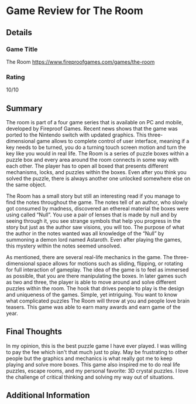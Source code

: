 # Game Review for The Room

## Details

### Game Title
The Room https://www.fireproofgames.com/games/the-room

### Rating
10/10

## Summary
The room is part of a four game series that is available on PC and mobile, developed by Fireproof Games. Recent news shows that the game was ported to the Nintendo switch with updated graphics.  This three-dimensional game allows to complete control of user interface, meaning if a key needs to be turned, you do a turning touch screen motion and turn the key like you would in real life. The Room is a series of puzzle boxes within a puzzle box and every area around the room connects in some way with each other. The player has to open all boxed that presents different mechanisms, locks, and puzzles within the boxes. Even after you think you solved the puzzle, there is always another one unlocked somewhere else on the same object. 

The Room has a small story but still an interesting read if you manage to find the notes throughout the game. The notes tell of an author, who slowly got consumed by madness, discovered an ethereal material the boxes were using called “Null”. You use a pair of lenses that is made by null and by seeing through it, you see strange symbols that help you progress in the story but just as the author saw visions, you will too. The purpose of what the author in the notes wanted was all knowledge of the “Null” by summoning a demon lord named Astaroth. Even after playing the games, this mystery within the notes seemed unsolved. 

As mentioned, there are several real-life mechanics in the game. The three-dimensional space allows for motions such as sliding, flipping, or rotating for full interaction of gameplay. The idea of the game is to feel as immersed as possible, that you are there manipulating the boxes. In later games such as two and three, the player is able to move around and solve different puzzles within the room. The hook that drives people to play is the design and uniqueness of the games. Simple, yet intriguing. You want to know what complicated puzzles The Room will throw at you and people love brain teasers. This game was able to earn many awards and earn game of the year. 


## Final Thoughts
In my opinion, this is the best puzzle game I have ever played. I was willing to pay the fee which isn't that much just to play. May be frustrating to other people but the graphics and mechanics is what really got me to keep playing and solve more boxes. This game also inspired me to do real life puzzles, escape rooms, and my personal favorite: 3D crystal puzzles. I love the challenge of critical thinking and solving my way out of situations.

## Additional Information
